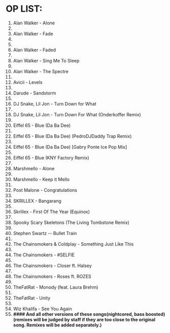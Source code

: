 OP LIST: 
========
<ol>
<li>Alan Walker - Alone<li>
<li>Alan Walker - Fade<li><li>
<li>Alan Walker - Faded<li>
<li>Alan Walker - Sing Me To Sleep<li>
<li>Alan Walker - The Spectre<li>
<li>Avicii - Levels<li>
<li>Darude - Sandstorm<li>
<li>DJ Snake, Lil Jon - Turn Down for What<li>
<li>DJ Snake, Lil Jon - Turn Down For What (Onderkoffer Remix)<li>
<li>Eiffel 65 - Blue (Da Ba Dee)<li>
<li>Eiffel 65 - Blue (Da Ba Dee) (PedroDJDaddy Trap Remix)<li>
<li>Eiffel 65 - Blue (Da Ba Dee) [Gabry Ponte Ice Pop Mix]<li>
<li>Eiffel 65 - Blue (KNY Factory Remix)<li>
<li>Marshmello - Alone<li>
<li>Marshmello - Keep it Mello<li>
<li>Post Malone - Congratulations<li>
<li>SKRILLEX - Bangarang<li>
<li>Skrillex - First Of The Year (Equinox)<li>
<li>Spooky Scary Skeletons (The Living Tombstone Remix)<li>
<li>Stephen Swartz -- Bullet Train<li>
<li>The Chainsmokers & Coldplay - Something Just Like This<li>
<li>The Chainsmokers - #SELFIE<li>
<li>The Chainsmokers - Closer ft. Halsey<li>
<li>The Chainsmokers - Roses ft. ROZES<li>
<li>TheFatRat - Monody (feat. Laura Brehm)<li>
<li>TheFatRat - Unity<li>
<li>Wiz Khalifa - See You Again<li>
<b>#### And all other versions of these songs(nightcored, bass boosted)(remixes will be judged by staff if they are too close to the original song. Remixes will be added separately.)
